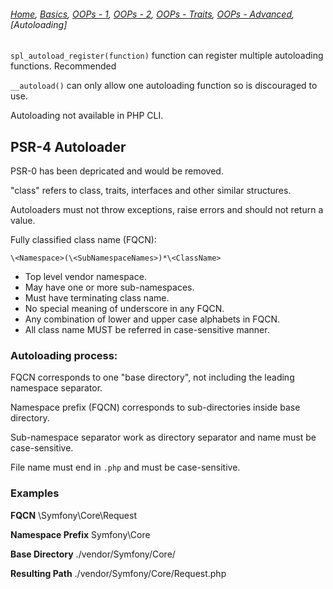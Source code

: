 ###### *[Home](https://tashbalrai.github.io)*, [Basics](https://tashbalrai.github.io/php/basics.html), [OOPs - 1](https://tashbalrai.github.io/php/oops/basics.html), [OOPs - 2](https://tashbalrai.github.io/php/oops/basics2.html), [OOPs - Traits](https://tashbalrai.github.io/php/oops/traits.html), [OOPs - Advanced](https://tashbalrai.github.io/php/oops/advanced.html), [Autoloading]


```spl_autoload_register(function)``` function can register multiple autoloading functions. Recommended

```__autoload()``` can only allow one autoloading function so is discouraged to use.

Autoloading not available in PHP CLI.

## PSR-4 Autoloader
PSR-0 has been depricated and would be removed.

"class" refers to class, traits, interfaces and other similar structures.

Autoloaders must not throw exceptions, raise errors and should not return a value.

Fully classified class name (FQCN):

```\<Namespace>(\<SubNamespaceNames>)*\<ClassName>```
- Top level vendor namespace.
- May have one or more sub-namespaces.
- Must have terminating class name.
- No special meaning of underscore in any FQCN.
- Any combination of lower and upper case alphabets in FQCN.
- All class name MUST be referred in case-sensitive manner.

### Autoloading process:
FQCN corresponds to one "base directory", not including the leading namespace separator.

Namespace prefix (FQCN) corresponds to sub-directories inside base directory. 

Sub-namespace separator work as directory separator and name must be case-sensitive.

File name must end in ```.php``` and must be case-sensitive.

### Examples
**FQCN**
\Symfony\Core\Request

**Namespace Prefix**
Symfony\Core

**Base Directory**
./vendor/Symfony/Core/

**Resulting Path**
./vendor/Symfony/Core/Request.php



